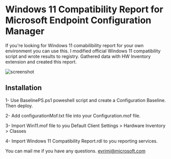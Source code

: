 # Windows 11 Compatibility Report for Microsoft Endpoint Configuration Manager

If you're looking for Windows 11 comabilibility report for your own environment you can use this. I modified official Windows 11 compatibility script and wrote results to registry. Gathered data with HW Inventory extension and created this report.

![screenshot](https://user-images.githubusercontent.com/61293970/165160189-9c6b6892-88d8-480d-b857-75f2d9a08f72.png)


Installation
-------------
1- Use BaselinePS.ps1 poweshell script and create a Configuration Baseline. Then deploy.

2- Add configurationMof.txt file into your Configuration.mof file.

3- Import Win11.mof file to you Default Client Settings > Hardware Inventory > Classes

4- Import Windows 11 Compatibility Report.rdl to you reporting services.


You can mail me if you have any questions.
evrimi@microsoft.com
